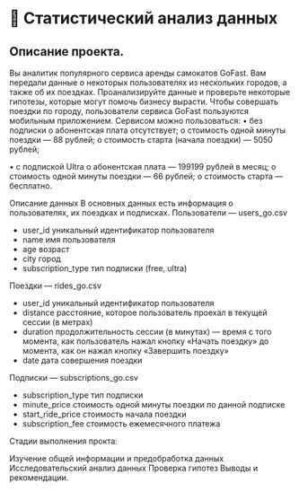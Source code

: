 # 📌 Статистический анализ данных

## Описание проекта.
Вы аналитик популярного сервиса аренды самокатов GoFast. Вам передали данные о некоторых пользователях из нескольких городов, а также об их поездках. Проанализируйте данные и проверьте некоторые гипотезы, которые могут помочь бизнесу вырасти.
Чтобы совершать поездки по городу, пользователи сервиса GoFast пользуются мобильным приложением. Сервисом можно пользоваться:
•	без подписки 
o	абонентская плата отсутствует;
o	стоимость одной минуты поездки — 88 рублей;
o	стоимость старта (начала поездки) — 5050 рублей;

•	с подпиской Ultra 
o	абонентская плата — 199199 рублей в месяц;
o	стоимость одной минуты поездки — 66 рублей;
o	стоимость старта — бесплатно.

Описание данных
В основных данных есть информация о пользователях, их поездках и подписках.
Пользователи — users_go.csv
	
 - user_id	уникальный идентификатор пользователя
 - name	имя пользователя
 - age	возраст
 - city	город
 - subscription_type	тип подписки (free, ultra)
   
Поездки — rides_go.csv
	
 - user_id	уникальный идентификатор пользователя
 - distance	расстояние, которое пользователь проехал в текущей сессии (в метрах)
 - duration	продолжительность сессии (в минутах) — время с того момента, как пользователь нажал кнопку «Начать поездку» до момента, как он нажал кнопку «Завершить поездку»
 - date	дата совершения поездки
   
Подписки — subscriptions_go.csv
	
 - subscription_type	тип подписки
 - minute_price	стоимость одной минуты поездки по данной подписке
 - start_ride_price	стоимость начала поездки
 - subscription_fee	стоимость ежемесячного платежа




Стадии выполнения прокта:

Изучение общей информации и предобработка данных
Исследовательский анализ данных
Проверка гипотез
Выводы и рекомендации.

